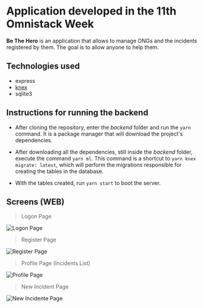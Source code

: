 # Application developed in the 11th Omnistack Week

**Be The Hero** is an application that allows to manage ONGs and the incidents registered by them. The goal is to allow anyone to help them.

## Technologies used
 - express
 - <a href="http://knexjs.org/">knex</a>
 - sqlite3

## Instructions for running the backend
- After cloning the repository, enter the *backend* folder and run the `yarn` command. It is a package manager that will download the project's dependencies.

- After downloading all the dependencies, still inside the *backend* folder, execute the command `yarn ml`. This command is a shortcut to `yarn knex migrate: latest`, which will perform the migrations responsible for creating the tables in the database.

- With the tables created, run `yarn start` to boot the server.

## Screens (WEB)
> Logon Page
<img href="./screens/logon.png" alt="Logon Page">

> Register Page
<img href="./screens/register.png" alt="Register Page">

> Profile Page (Incidents List)
<img href="./screens/profile.png" alt="Profile Page">

> New Incident Page
<img href="./screens/new-incident.png" alt="New Incidente Page">